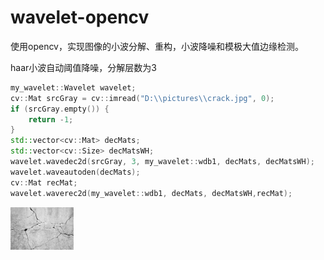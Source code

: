 # wavelet-opencv
使用opencv，实现图像的小波分解、重构，小波降噪和模极大值边缘检测。

haar小波自动阈值降噪，分解层数为3
```cpp
my_wavelet::Wavelet wavelet;
cv::Mat srcGray = cv::imread("D:\\pictures\\crack.jpg", 0);
if (srcGray.empty()) {
	return -1;
}
std::vector<cv::Mat> decMats;
std::vector<cv::Size> decMatsWH;
wavelet.wavedec2d(srcGray, 3, my_wavelet::wdb1, decMats, decMatsWH);
wavelet.waveautoden(decMats);
cv::Mat recMat;
wavelet.waverec2d(my_wavelet::wdb1, decMats, decMatsWH,recMat);
```

<div align=left><img src="pictures/srcImg.png" width="20%" /></div>
